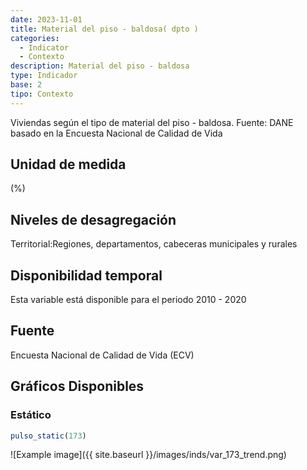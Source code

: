 ```yaml
---
date: 2023-11-01
title: Material del piso - baldosa( dpto )
categories:
  - Indicator
  - Contexto
description: Material del piso - baldosa
type: Indicador
base: 2
tipo: Contexto
--- 
```


Viviendas según el tipo de material del piso - baldosa.
Fuente: DANE basado en la Encuesta Nacional de Calidad de Vida

## Unidad de medida
(%)

## Niveles de desagregación
Territorial:Regiones, departamentos, cabeceras municipales y rurales

## Disponibilidad temporal
Esta variable está disponible para el periodo 2010 - 2020

## Fuente
Encuesta Nacional de Calidad de Vida (ECV)

## Gráficos Disponibles

### Estático

``` R
pulso_static(173)
```

![Example image]({{ site.baseurl }}/images/inds/var_173_trend.png)